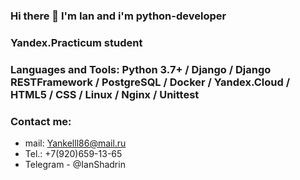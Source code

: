 ### Hi there 👋   I'm Ian and i'm python-developer

### Yandex.Practicum student
### Languages and Tools: Python 3.7+ / Django / Django RESTFramework / PostgreSQL / Docker / Yandex.Cloud / HTML5 / CSS / Linux / Nginx / Unittest

### Contact me:
- mail: Yankelll86@mail.ru
- Tel.: +7(920)659-13-65
- Telegram - @IanShadrin

<!--
**Iankel86/Iankel86** is a ✨ _special_ ✨ repository because its `README.md` (this file) appears on your GitHub profile.

Here are some ideas to get you started:

- 🔭 I’m currently working on ...
- 🌱 I’m currently learning ...
- 👯 I’m looking to collaborate on ...
- 🤔 I’m looking for help with ...
- 💬 Ask me about ...
- 📫 How to reach me: ...
- 😄 Pronouns: ...
- ⚡ Fun fact: ...
-->
